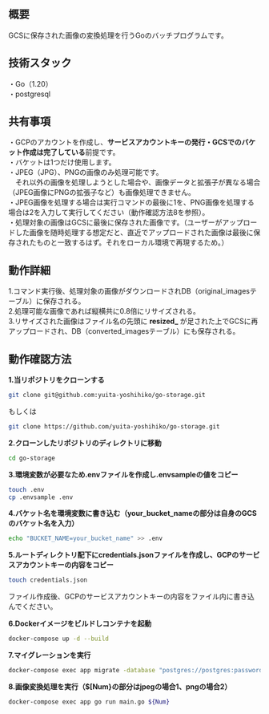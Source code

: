 ## 概要
GCSに保存された画像の変換処理を行うGoのバッチプログラムです。  

## 技術スタック
・Go（1.20）  
・postgresql  

## 共有事項  
・GCPのアカウントを作成し、**サービスアカウントキーの発行・GCSでのバケット作成は完了している**前提です。  
・バケットは1つだけ使用します。  
・JPEG（JPG）、PNGの画像のみ処理可能です。  
　それ以外の画像を処理しようとした場合や、画像データと拡張子が異なる場合（JPEG画像にPNGの拡張子など）も画像処理できません。  
・JPEG画像を処理する場合は実行コマンドの最後に1を、PNG画像を処理する場合は2を入力して実行してください（動作確認方法8を参照）。  
・処理対象の画像はGCSに最後に保存された画像です。（ユーザーがアップロードした画像を随時処理する想定だと、直近でアップロードされた画像は最後に保存されたものと一致するはず。それをローカル環境で再現するため。）

## 動作詳細  
1.コマンド実行後、処理対象の画像がダウンロードされDB（original_imagesテーブル）に保存される。  
2.処理可能な画像であれば縦横共に0.8倍にリサイズされる。  
3.リサイズされた画像はファイル名の先頭に **resized_** が足された上でGCSに再アップロードされ、DB（converted_imagesテーブル）にも保存される。  

## 動作確認方法
**1.当リポジトリをクローンする**  
```sh
git clone git@github.com:yuita-yoshihiko/go-storage.git
````  
もしくは  
```sh
git clone https://github.com/yuita-yoshihiko/go-storage.git
```  

**2.クローンしたリポジトリのディレクトリに移動**  
```sh
cd go-storage
```  

**3.環境変数が必要なため.envファイルを作成し.envsampleの値をコピー**  
```sh
touch .env
cp .envsample .env
```  

**4.バケット名を環境変数に書き込む（your_bucket_nameの部分は自身のGCSのバケット名を入力）**  
```sh
echo "BUCKET_NAME=your_bucket_name" >> .env
```  

**5.ルートディレクトリ配下にcredentials.jsonファイルを作成し、GCPのサービスアカウントキーの内容をコピー**  
```sh
touch credentials.json
```
ファイル作成後、GCPのサービスアカウントキーの内容をファイル内に書き込んでください。  

**6.Dockerイメージをビルドしコンテナを起動**  
```sh
docker-compose up -d --build
```  

**7.マイグレーションを実行**  
```sh
docker-compose exec app migrate -database "postgres://postgres:password@db:5432/postgres?sslmode=disable" -path ./infrastructure/db/migrations up
```  

**8.画像変換処理を実行（$[Num}の部分はjpegの場合1、pngの場合2）**
```sh
docker-compose exec app go run main.go ${Num}
```  
